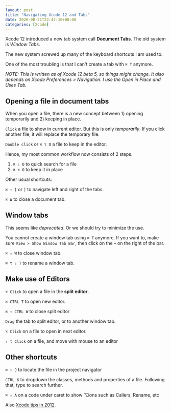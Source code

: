 ```yaml
---
layout: post
title: "Navigating Xcode 12 and Tabs"
date: 2020-08-21T22:47:10+08:00
categories: [Xcode]
---
```


Xcode 12 introduced a new tab system call **Document Tabs**. The old system is _Window Tabs_.

The new system screwed up many of the keyboard shortcuts I am used to.

One of the most troubling is that I can't create a tab with `⌘ T` anymore.

_NOTE: This is written as of Xcode 12 beta 5, so things might change. It also depends on Xcode Preferences > Navigation. I use the Open in Place and Uses Tab._

## Opening a file in document tabs

When you open a file, there is a new concept between 1) opening temporarily and 2) keeping in place.

`Click` a file to show in current editor. But this is only _temporarily_. If you click another file, it will replace the temporary file.

`Double click` or `⌘ ⌥ O` a file to keep in the editor.

Hence, my most common workflow now consists of 2 steps.

1. `⌘ ⇧ O` to quick search for a file
2. `⌘ ⌥ O` to keep it in place

Other usual shortcuts:

`⌘ ⇧ [` or `]` to navigate left and right of the tabs.

`⌘ W` to close a document tab.

## Window tabs

This seems like _deprecated_. Or we should try to minimize the use.

You cannot create a window tab using `⌘ T` anymore. If you want to, make sure `View > Show Window Tab Bar`, then click on the `+` on the right of the bar.

`⌘ ⇧ W` to close window tab.

`⌘ ⌥ ⇧ T` to rename a window tab.

## Make use of Editors

`⌥ Click` to open a file in the **split editor**.

`⌘ CTRL T` to open new editor.

`⌘ ⇧ CTRL W` to close split editor

`Drag` the tab to split editor, or to another window tab.

`⌥ Click` on a file to open in next editor.

`⇧ ⌥ Click` on a file, and move with mouse to an editor

## Other shortcuts

`⌘ ⇧ J` to locate the file in the project navigator

`CTRL 6` to dropdown the classes, methods and properties of a file. Following that, type to search further.

`⌘ ⇧ A` on a code under caret to show ⌥ions such as Callers, Rename, etc

Also [Xcode tips in 2012](/2012/09/26/xcode-4-dot-5-tips-and-tricks/).
